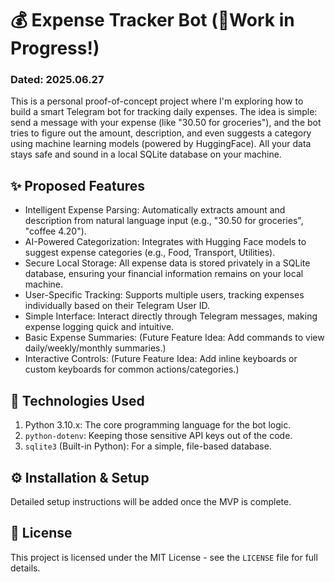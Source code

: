 # 💰 Expense Tracker Bot (🚧Work in Progress!)

### Dated: 2025.06.27

This is a personal proof-of-concept project where I'm exploring how to build a smart Telegram bot for tracking daily expenses. The idea is simple: send a message with your expense (like "30.50 for groceries"), and the bot tries to figure out the amount, description, and even suggests a category  using machine learning models (powered by HuggingFace). All your data stays safe and sound in a local SQLite database on your machine.

## ✨ Proposed Features
- Intelligent Expense Parsing: Automatically extracts amount and description from natural language input (e.g., "30.50 for groceries", "coffee 4.20").
- AI-Powered Categorization: Integrates with Hugging Face models to suggest expense categories (e.g., Food, Transport, Utilities).
- Secure Local Storage: All expense data is stored privately in a SQLite database, ensuring your financial information remains on your local machine.
- User-Specific Tracking: Supports multiple users, tracking expenses individually based on their Telegram User ID.
- Simple Interface: Interact directly through Telegram messages, making expense logging quick and intuitive.
- Basic Expense Summaries: (Future Feature Idea: Add commands to view daily/weekly/monthly summaries.)
- Interactive Controls: (Future Feature Idea: Add inline keyboards or custom keyboards for common actions/categories.)

## 🚀 Technologies Used
1. Python 3.10.x: The core programming language for the bot logic.
2. `python-dotenv`: Keeping those sensitive API keys out of the code.
3. `sqlite3` (Built-in Python): For a simple, file-based database.

## ⚙️ Installation & Setup
Detailed setup instructions will be added once the MVP is complete.

## 📄 License
This project is licensed under the MIT License - see the `LICENSE` file for full details.